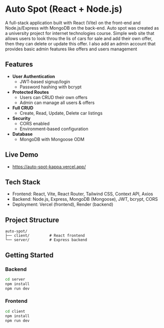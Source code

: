 # Auto Spot (React + Node.js)

A full-stack application built with React (Vite) on the front-end and Node.js/Express with MongoDB on the back-end. Auto spot was created as a university project for internet technologies course. Simple web site that allows users to look throu the lis of cars for sale and add their own offer, then they can delete or update this offer. I also add an admin account that provides basic admin features like offers and users management

## Features

- **User Authentication**
  - JWT-based signup/login
  - Password hashing with bcrypt
- **Protected Routes**
  - Users can CRUD their own offers
  - Admin can manage all users & offers
- **Full CRUD**
  - Create, Read, Update, Delete car listings
- **Security**
  - CORS enabled
  - Environment-based configuration
- **Database**
  - MongoDB with Mongoose ODM

## Live Demo

- https://auto-spot-kappa.vercel.app/

## Tech Stack

- Frontend: React, Vite, React Router, Tailwind CSS, Context API, Axios
- Backend: Node.js, Express, MongoDB (Mongoose), JWT, bcrypt, CORS
- Deployment: Vercel (frontend), Render (backend)

## Project Structure

```
auto-spot/
├── client/         # React frontend
└── server/         # Express backend
```

## Getting Started

### Backend

```bash
cd server
npm install
npm run dev
```

### Frontend

```bash
cd client
npm install
npm run dev
```
